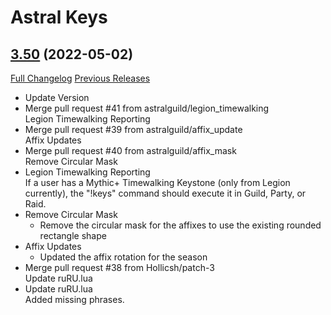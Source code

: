 # Astral Keys

## [3.50](https://github.com/astralguild/AstralKeys/tree/3.50) (2022-05-02)
[Full Changelog](https://github.com/astralguild/AstralKeys/compare/3.49...3.50) [Previous Releases](https://github.com/astralguild/AstralKeys/releases)

- Update Version  
- Merge pull request #41 from astralguild/legion\_timewalking  
    Legion Timewalking Reporting  
- Merge pull request #39 from astralguild/affix\_update  
    Affix Updates  
- Merge pull request #40 from astralguild/affix\_mask  
    Remove Circular Mask  
- Legion Timewalking Reporting  
    If a user has a Mythic+ Timewalking Keystone (only from Legion  
    currently), the "!keys" command should execute it in Guild, Party, or  
    Raid.  
- Remove Circular Mask  
    - Remove the circular mask for the affixes to use the existing rounded  
    rectangle shape  
- Affix Updates  
    - Updated the affix rotation for the season  
- Merge pull request #38 from Hollicsh/patch-3  
    Update ruRU.lua  
- Update ruRU.lua  
    Added missing phrases.  